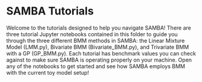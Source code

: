 # SAMBA Tutorials

Welcome to the tutorials designed to help you navigate SAMBA! There are three tutorial Jupyter notebooks contained in this folder to guide you through the three different BMM methods in SAMBA: the Linear Mixture Model (LMM.py), Bivariate BMM (Bivariate_BMM.py), and Trivariate BMM with a GP (GP_BMM.py). Each tutorial has benchmark values you can check against to make sure SAMBA is operating properly on your machine. Open any of the notebooks to get started and see how SAMBA employs BMM with the current toy model setup! 
